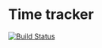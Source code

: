 Time tracker
============

[![Build Status](https://travis-ci.org/DarthKipsu/tunnit.png)](https://travis-ci.org/DarthKipsu/tunnit)
